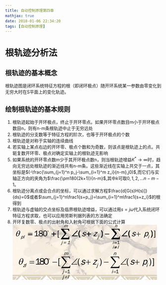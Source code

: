 ```yaml
---
title: 自动控制原理第四章
mathjax: true
date: 2018-01-06 22:34:20
tags: [自动控制原理]
---
```

# 根轨迹分析法  

## 根轨迹的基本概念  

根轨迹图是闭环系统特征方程的根（即闭环极点）随开环系统某一参数由零变化到无穷大时在S平面上的变化轨迹。


## 绘制根轨迹的基本规则  

1. 根轨迹起始于开环极点，终止于开环零点。如果开环零点数目m小于开环极点数目n，则有n-m条根轨迹中止于无穷远处  
2. 根轨迹的分支数等于特征方程的阶次，也等于开环极点的个数  
3. 根轨迹是对称于实轴的连续曲线  
4. 若实轴上某点右边的开环零、极点个数和为奇数，则该点是根轨迹上的点。共轭复数开环零、极点对确定实轴上的根轨迹无影响  
5. 如果系统的开环零点数m少于其开环极点数n，则当根轨迹增益${K^* \to \infty}$时，趋向无穷远处根轨迹的渐近线共有n-m条。这些渐近线在实轴上共交于一点，其坐标是$(-\frac{\sum_{j=1}^n p_j-\sum_{i=1}^m z_i}{n-m},j0)$,而它们与实轴正方向的夹角为$\frac{\pm180(2k+1)}{n-m}$,其中$k$可取$0,1,2,...n-m-1$。  
6. 根轨迹分离点或会合点的坐标，可以通过求解方程$\frac{d[G(s)H(s)]}{ds}=0$或者$\sum_{j=1}^n\frac1{s+p_j}=\sum_{i=1}^m\frac1{s+z_i}$的根得到  
7. 根轨迹与虚轴的交点坐标及临界根轨迹增益，可以通过用$s=jω$代入系统闭环特征方程求取，也可以应用劳斯判据列表的方法确定  
8. 开环复数零、极点的出射角和入射角可根据下面的公式计算  
![起始角和终止角](https://github.com/avvount/Picture-Bed/raw/master/%E8%B5%B7%E5%A7%8B%E8%A7%92%E5%92%8C%E7%BB%88%E6%AD%A2%E8%A7%92.png)
